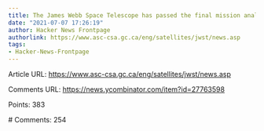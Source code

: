 ```yaml
---
title: The James Webb Space Telescope has passed the final mission analysis review
date: "2021-07-07 17:26:19"
author: Hacker News Frontpage
authorlink: https://www.asc-csa.gc.ca/eng/satellites/jwst/news.asp
tags:
- Hacker-News-Frontpage
---
```


<p>Article URL: <a href="https://www.asc-csa.gc.ca/eng/satellites/jwst/news.asp">https://www.asc-csa.gc.ca/eng/satellites/jwst/news.asp</a></p>
<p>Comments URL: <a href="https://news.ycombinator.com/item?id=27763598">https://news.ycombinator.com/item?id=27763598</a></p>
<p>Points: 383</p>
<p># Comments: 254</p>
